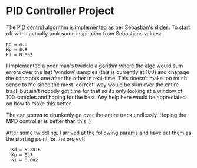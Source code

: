 # PID Controller Project
The PID control algorithm is implemented as per Sebastian's slides. To start off with I actually took some inspiration from Sebastians values:
```
Kd = 4.0
Kp = 0.8
Ki = 0.002
```

I implemented a poor man's twiddle algorithm where the algo would sum errors over the last 'window' samples (this is currently at 100) and chanage the constants one after the other in real-time. This doesn't make too much sense to me since the most 'correct' way would be sum over the entire track but ain't nobody got time for that so its only looking at a window of 100 samples and hoping for the best. Any help here would be appreciated on how to make this better.

The car seems to drunkenly go over the entire track endlessly. Hoping the MPD controller is better than this :)

After some twiddling, I arrived at the following params and have set them as the starting point for the project:

```
  Kd = 5.2816
  Kp = 0.7
  Ki = 0.002
```
